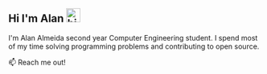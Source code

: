 ## Hi I'm Alan <img src="https://user-images.githubusercontent.com/1303154/88677602-1635ba80-d120-11ea-84d8-d263ba5fc3c0.gif" width="28px" alt="hi">

I'm Alan Almeida second year Computer Engineering student. I spend most of my time solving programming problems and contributing to open source.

:mailbox: Reach me out!
